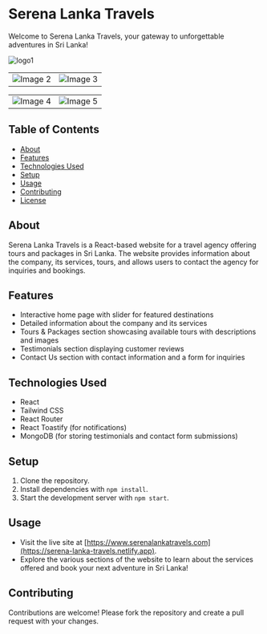 # Serena Lanka Travels

Welcome to Serena Lanka Travels, your gateway to unforgettable adventures in Sri Lanka!

![logo1](https://github.com/SarangaSiriwardhana9/Serena-Lanka-Travels--React-Website/assets/99233703/eb416252-1fb9-40f8-9a32-68d86e51d418)




| |  |
|---------|---------|
| ![Image 2](https://github.com/SarangaSiriwardhana9/Serena-Lanka-Travels--React-Website/assets/99233703/fbb6ffeb-6316-4f5e-9229-e56937f3a9c9) | ![Image 3](https://github.com/SarangaSiriwardhana9/Serena-Lanka-Travels--React-Website/assets/99233703/202ccd16-6609-4d26-83d6-623aadeb39de) |

|  |  |
|---------|---------|
| ![Image 4](https://github.com/SarangaSiriwardhana9/Serena-Lanka-Travels--React-Website/assets/99233703/613bf7c5-810f-4799-94aa-2dda3306a5a4) | ![Image 5](https://github.com/SarangaSiriwardhana9/Serena-Lanka-Travels--React-Website/assets/99233703/81b96de6-42ef-4ac9-bc5e-9e2390e1a9de) |


## Table of Contents

- [About](#about)
- [Features](#features)
- [Technologies Used](#technologies-used)
- [Setup](#setup)
- [Usage](#usage)
- [Contributing](#contributing)
- [License](#license)

## About

Serena Lanka Travels is a React-based website for a travel agency offering tours and packages in Sri Lanka. The website provides information about the company, its services, tours, and allows users to contact the agency for inquiries and bookings.

## Features

- Interactive home page with slider for featured destinations
- Detailed information about the company and its services
- Tours & Packages section showcasing available tours with descriptions and images
- Testimonials section displaying customer reviews
- Contact Us section with contact information and a form for inquiries

## Technologies Used

- React
- Tailwind CSS
- React Router
- React Toastify (for notifications)
- MongoDB (for storing testimonials and contact form submissions)

## Setup

1. Clone the repository.
2. Install dependencies with `npm install`.
3. Start the development server with `npm start`.

## Usage

- Visit the live site at [https://www.serenalankatravels.com](https://serena-lanka-travels.netlify.app).
- Explore the various sections of the website to learn about the services offered and book your next adventure in Sri Lanka!

## Contributing

Contributions are welcome! Please fork the repository and create a pull request with your changes.

